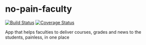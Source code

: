 # no-pain-faculty
[![Build Status](https://travis-ci.org/bogdanbledea/no-pain-faculty.svg?branch=master)](https://travis-ci.org/bogdanbledea/no-pain-faculty)
[![Coverage Status](https://coveralls.io/repos/github/bogdanbledea/no-pain-faculty/badge.svg?branch=master)](https://coveralls.io/github/bogdanbledea/no-pain-faculty?branch=master)

App that helps faculties to deliver courses, grades and news to the students, painless, in one place
